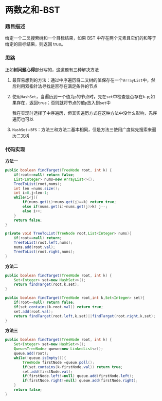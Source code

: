 # 两数之和-BST

### 题目描述

给定一个二叉搜索树和一个目标结果，如果 BST 中存在两个元素且它们的和等于给定的目标结果，则返回 true。

### 思路

正如**树问题心得**部分写的，这道题有三种解决方法

1. 最容易想到的方法：通过中序遍历将二叉树的值保存在一个`ArrayList`中，然后利用双指针法寻找是否存在满足条件的节点

1. 使用`HashSet`，当遍历到一个值为`p`的节点时，先在`set`中检查是否存在`k-p`;如果存在，返回`true`；否则就将节点的值`p`放入到`set`中

   我在实现时选择了中序遍历，但其实遍历方式在这种方法中没什么影响，先序遍历也可以

3. `HashSet`+`BFS`：方法三和方法二基本相同，但是方法三使用广度优先搜索来遍历二叉树

### 代码实现

**方法一**

```java
public boolean findTarget(TreeNode root, int k) {
    if(root==null) return false;
    List<Integer> nums=new ArrayList<>();
    TreeToList(root,nums);
    int len =nums.size();
    int i=0,j=len-1;
    while(i<j){
        if(nums.get(i)+nums.get(j)==k) return true;
        else if(nums.get(i)+nums.get(j)>k) j--;
        else i++;
    }
    return false;
}

private void TreeToList(TreeNode root,List<Integer> nums){
    if(root==null) return;
    TreeToList(root.left,nums);
    nums.add(root.val);
    TreeToList(root.right,nums);
}
```

**方法二**

```java
public boolean findTarget(TreeNode root, int k) {
    Set<Integer> set=new HashSet<>();
    return findTarget(root,k,set);
}

public boolean findTarget(TreeNode root,int k,Set<Integer> set){
    if(root==null) return false;
    if(set.contains(k-root.val)) return true;
    set.add(root.val);
    return findTarget(root.left,k,set)||findTarget(root.right,k,set);
}
```

**方法三**

```java
public boolean findTarget(TreeNode root, int k) {
    Set<Integer> set=new HashSet<>();
    Queue<TreeNode> queue=new LinkedList<>();
    queue.add(root);
    while(!queue.isEmpty()){
        TreeNode firstNode =queue.poll();
        if(set.contains(k-firstNode.val)) return true;
        set.add(firstNode.val);
        if(firstNode.left!=null) queue.add(firstNode.left);
        if(firstNode.right!=null) queue.add(firstNode.right);
    }
    return false;
}
```

